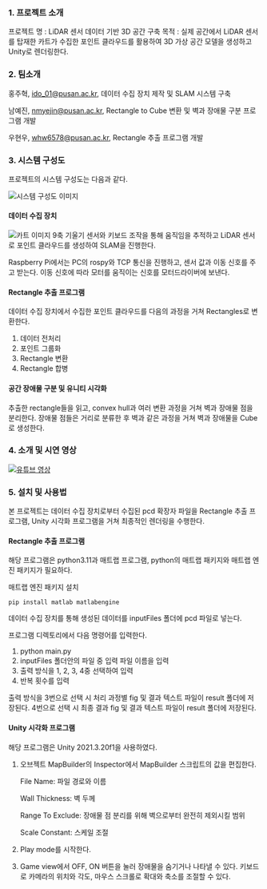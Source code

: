 ### 1. 프로젝트 소개

프로젝트 명 : LiDAR 센서 데이터 기반 3D 공간 구축
목적 : 실제 공간에서 LiDAR 센서를 탑재한 카트가 수집한 포인트 클라우드를 활용하여 3D 가상 공간 모델을 생성하고 Unity로 렌더링한다.

### 2. 팀소개

홍주혁, ido_01@pusan.ac.kr, 데이터 수집 장치 제작 및 SLAM 시스템 구축

남예진, nmyejin@pusan.ac.kr, Rectangle to Cube 변환 및 벽과 장애물 구분 프로그램 개발

우현우, whw6578@pusan.ac.kr, Rectangle 추출 프로그램 개발

### 3. 시스템 구성도

프로젝트의 시스템 구성도는 다음과 같다.

![시스템 구성도 이미지](https://github.com/pnucse-capstone/capstone-2023-1-23/assets/102347501/cce5835a-aa81-42cc-a00b-b4a30f43d681)

#### 데이터 수집 장치
![카트 이미지](https://github.com/pnucse-capstone/capstone-2023-1-23/assets/102347501/57fa0e79-2b6d-497d-b5e1-2e2e3637af2d)
9축 기울기 센서와 키보드 조작을 통해 움직임을 추적하고 LiDAR 센서로 포인트 클라우드를 생성하여 SLAM을 진행한다.

Raspberry Pi에서는 PC의 rospy와 TCP 통신을 진행하고, 센서 값과 이동 신호를 주고 받는다. 이동 신호에 따라 모터를 움직이는 신호를 모터드라이버에 보낸다.

#### Rectangle 추출 프로그램
데이터 수집 장치에서 수집한 포인트 클라우드를 다음의 과정을 거쳐 Rectangles로 변환한다.

1. 데이터 전처리
2. 포인트 그룹화
3. Rectangle 변환
4. Rectangle 합병

#### 공간 장애물 구분 및 유니티 시각화
추출한 rectangle들을 읽고, convex hull과 여러 변환 과정을 거쳐 벽과 장애물 점을 분리한다.
장애물 점들은 거리로 분류한 후 벽과 같은 과정을 거쳐 벽과 장애물을 Cube로 생성한다.

### 4. 소개 및 시연 영상

[![유튜브 영상](http://img.youtube.com/vi/zh_gQ_lmLqE/0.jpg)](https://www.youtube.com/watch?v=zh_gQ_lmLqE)

### 5. 설치 및 사용법

본 프로젝트는 데이터 수집 장치로부터 수집된 pcd 확장자 파일을 Rectangle 추출 프로그램, Unity 시각화 프로그램을 거쳐 최종적인 렌더링을 수행한다.

#### Rectangle 추출 프로그램
해당 프로그램은 python3.11과 매트랩 프로그램, python의 매트랩 패키지와 매트랩 엔진 패키지가 필요하다.

매트랩 엔진 패키지 설치

```
pip install matlab matlabengine
```

데이터 수집 장치를 통해 생성된 데이터를 inputFiles 폴더에 pcd 파일로 넣는다.

프로그램 디렉토리에서 다음 명령어를 입력한다.
1. python main.py
2. inputFiles 폴더안의 파일 중 입력 파일 이름을 입력
3. 출력 방식을 1, 2, 3, 4중 선택하여 입력
4. 반복 횟수를 입력

출력 방식을 3번으로 선택 시 처리 과정별 fig 및 결과 텍스트 파일이 result 폴더에 저장된다. 
4번으로 선택 시 최종 결과 fig 및 결과 텍스트 파일이 result 폴더에 저장된다.

#### Unity 시각화 프로그램 
해당 프로그램은 Unity 2021.3.20f1을 사용하였다. 

1. 오브젝트 MapBuilder의 Inspector에서 MapBuilder 스크립트의 값을 편집한다.

    File Name: 파일 경로와 이름

    Wall Thickness: 벽 두께

    Range To Exclude: 장애물 점 분리를 위해 벽으로부터 완전히 제외시킬 범위

    Scale Constant: 스케일 조절

2. Play mode를 시작한다.
3. Game view에서 OFF, ON 버튼을 눌러 장애물을 숨기거나 나타낼 수 있다.
키보드로 카메라의 위치와 각도, 마우스 스크롤로 확대와 축소를 조절할 수 있다.